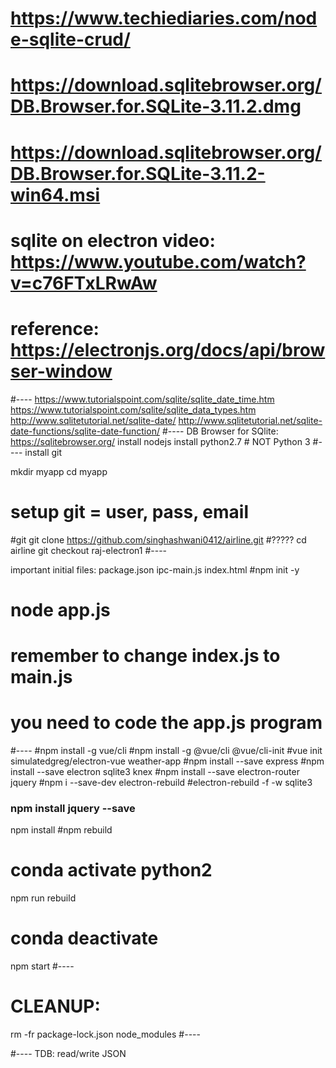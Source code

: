 # https://www.techiediaries.com/node-sqlite-crud/
# https://download.sqlitebrowser.org/DB.Browser.for.SQLite-3.11.2.dmg
# https://download.sqlitebrowser.org/DB.Browser.for.SQLite-3.11.2-win64.msi
# sqlite on electron video: https://www.youtube.com/watch?v=c76FTxLRwAw
# reference: https://electronjs.org/docs/api/browser-window
#----
https://www.tutorialspoint.com/sqlite/sqlite_date_time.htm
https://www.tutorialspoint.com/sqlite/sqlite_data_types.htm
http://www.sqlitetutorial.net/sqlite-date/
http://www.sqlitetutorial.net/sqlite-date-functions/sqlite-date-function/
#----
DB Browser for SQlite: https://sqlitebrowser.org/
install nodejs
install python2.7 # NOT Python 3
#----
install git

mkdir myapp
cd myapp

# setup git = user, pass, email
#git
git clone https://github.com/singhashwani0412/airline.git #?????
cd airline
git checkout raj-electron1
#----

important initial files: package.json ipc-main.js index.html
#npm init -y
# node app.js
# remember to change index.js to main.js
# you need to code the app.js program
#----
#npm install -g vue/cli
#npm install -g @vue/cli @vue/cli-init
#vue init simulatedgreg/electron-vue weather-app
#npm install --save express
#npm install --save electron sqlite3 knex
#npm install --save electron-router jquery
#npm i --save-dev electron-rebuild
#electron-rebuild -f -w sqlite3
### npm install jquery --save
npm install
#npm rebuild
# conda activate python2
npm run rebuild
# conda deactivate

npm start
#----
# CLEANUP:

rm -fr package-lock.json node_modules
#----

#----
TDB: read/write JSON

